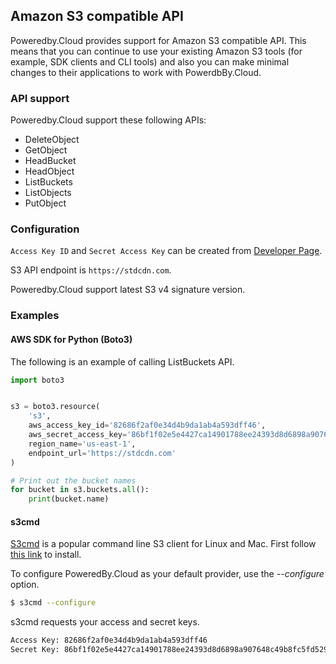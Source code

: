 ## Amazon S3 compatible API

Poweredby.Cloud provides support for Amazon S3 compatible API.
This means that you can continue to use your existing Amazon S3 tools (for example, SDK clients and CLI tools)
and also you can make minimal changes to their applications to work with PowerdbBy.Cloud.

### API support

Poweredby.Cloud support these following APIs:

* DeleteObject
* GetObject
* HeadBucket
* HeadObject
* ListBuckets
* ListObjects
* PutObject

### Configuration

`Access Key ID` and `Secret Access Key` can be created from [Developer Page](https://poweredby.cloud/dashboard/developer).

S3 API endpoint is `https://stdcdn.com`.

Poweredby.Cloud support latest S3 v4 signature version.

### Examples

#### AWS SDK for Python (Boto3)

The following is an example of calling ListBuckets API.

```python
import boto3


s3 = boto3.resource(
    's3',
    aws_access_key_id='82686f2af0e34d4b9da1ab4a593dff46',
    aws_secret_access_key='86bf1f02e5e4427ca14901788ee24393d8d6898a907648c49b8fc5fd529895b0',
    region_name='us-east-1',
    endpoint_url='https://stdcdn.com'
)

# Print out the bucket names
for bucket in s3.buckets.all():
    print(bucket.name)
```

#### s3cmd

[S3cmd](https://s3tools.org/s3cmd) is a popular command line S3 client for Linux and Mac.
First follow [this link](https://github.com/s3tools/s3cmd/blob/master/INSTALL.md) to install.

To configure PoweredBy.Cloud as your default provider, use the *--configure* option.

```bash
$ s3cmd --configure
```

s3cmd requests your access and secret keys.

```bash
Access Key: 82686f2af0e34d4b9da1ab4a593dff46
Secret Key: 86bf1f02e5e4427ca14901788ee24393d8d6898a907648c49b8fc5fd529895b0
```
